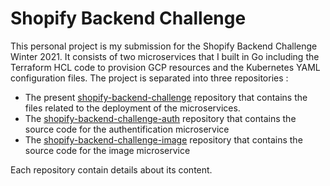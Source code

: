 # Shopify Backend Challenge

This personal project is my submission for the Shopify Backend Challenge Winter 2021. It consists of two microservices that I built in Go including the Terraform HCL code to provision GCP resources and the Kubernetes
YAML configuration files. The project is separated into three repositories :
 * The present [shopify-backend-challenge](https://github.com/wtrep/shopify-backend-challenge) repository that contains the files related to the deployment of the microservices. 
 * The [shopify-backend-challenge-auth](https://github.com/wtrep/shopify-backend-challenge-auth) repository that contains the source code for the authentification microservice
 * The [shopify-backend-challenge-image](https://github.com/wtrep/shopify-backend-challenge-image) repository that contains the source code for the image microservice

Each repository contain details about its content.